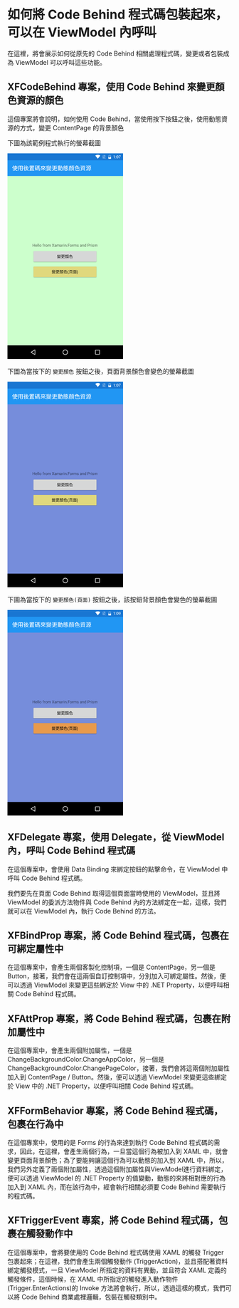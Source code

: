 # 如何將 Code Behind 程式碼包裝起來，可以在 ViewModel 內呼叫

在這裡，將會展示如何從原先的 Code Behind 相關處理程式碼，變更或者包裝成為 ViewModel 可以呼叫這些功能。

## XFCodeBehind 專案，使用 Code Behind 來變更顏色資源的顏色

這個專案將會說明，如何使用 Code Behind，當使用按下按鈕之後，使用動態資源的方式，變更 ContentPage 的背景顏色

下圖為該範例程式執行的螢幕截圖

![Xamarin Code Behind](Screenshot/CodeBehind1.png)

下圖為當按下的 `變更顏色` 按鈕之後，頁面背景顏色會變色的螢幕截圖

![Xamarin Code Behind](Screenshot/CodeBehind2.png)

下圖為當按下的 `變更顏色(頁面)` 按鈕之後，該按鈕背景顏色會變色的螢幕截圖

![Xamarin Code Behind](Screenshot/CodeBehind3.png)

## XFDelegate 專案，使用 Delegate，從 ViewModel 內，呼叫 Code Behind 程式碼

在這個專案中，會使用 Data Binding 來綁定按鈕的點擊命令，在 ViewModel 中呼叫 Code Behind 程式碼。

我們要先在頁面 Code Behind 取得這個頁面當時使用的 ViewModel，並且將 ViewModel 的委派方法物件與 Code Behind 內的方法綁定在一起，這樣，我們就可以在 ViewModel 內，執行 Code Behind 的方法。

## XFBindProp 專案，將 Code Behind 程式碼，包裹在可綁定屬性中

在這個專案中，會產生兩個客製化控制項，一個是 ContentPage，另一個是 Button，接著，我們會在這兩個自訂控制項中，分別加入可綁定屬性。然後，便可以透過 ViewModel 來變更這些綁定於 View 中的 .NET Property，以便呼叫相關 Code Behind 程式碼。

## XFAttProp 專案，將 Code Behind 程式碼，包裹在附加屬性中

在這個專案中，會產生兩個附加屬性，一個是 ChangeBackgroundColor.ChangeAppColor，另一個是 ChangeBackgroundColor.ChangePageColor，接著，我們會將這兩個附加屬性加入到 ContentPage / Button。然後，便可以透過 ViewModel 來變更這些綁定於 View 中的 .NET Property，以便呼叫相關 Code Behind 程式碼。

## XFFormBehavior 專案，將 Code Behind 程式碼，包裹在行為中

在這個專案中，使用的是 Forms 的行為來達到執行 Code Behind 程式碼的需求，因此，在這裡，會產生兩個行為，一旦當這個行為被加入到 XAML 中，就會變更頁面背景顏色；為了要能夠讓這個行為可以動態的加入到 XAML 中，所以，我們另外定義了兩個附加屬性，透過這個附加屬性與ViewModel進行資料綁定，便可以透過 ViewModel 的 .NET Property 的值變動，動態的來將相對應的行為加入到 XAML 內，而在該行為中，經會執行相關必須要 Code Behind 需要執行的程式碼。

## XFTriggerEvent 專案，將 Code Behind 程式碼，包裹在觸發動作中

在這個專案中，會將要使用的 Code Behind 程式碼使用 XAML 的觸發 Trigger 包裹起來；在這裡，我們會產生兩個觸發動作 (TriggerAction)，並且搭配著資料綁定觸發模式，一旦 ViewModel 所指定的資料有異動，並且符合 XAML 定義的觸發條件，這個時候，在 XAML 中所指定的觸發進入動作物件(Trigger.EnterActions)的 Invoke 方法將會執行，所以，透過這樣的模式，我們可以將 Code Behind 商業處裡邏輯，包裝在觸發類別中。


